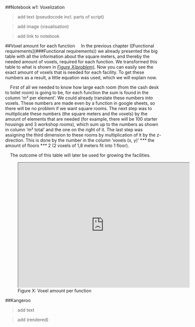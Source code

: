 ##Notebook w1: Voxelization
>add text (pseudocode incl. parts of script)

>add image (visualisation)

>add link to notebook


##Voxel amount for each function
&nbsp;&nbsp;&nbsp;&nbsp;In the previous chapter ([Functional requirements](###Functional requirements)) we already presented the big table with all the information about the square meters, and thereby the needed amount of voxels, required for each function. We transformed this table to what is shown in *[Figure X(problem)](link)*. Now you can easily see the exact amount of voxels that is needed for each facility. To get these numbers as a result, a little equation was used, which we will explain now.

&nbsp;&nbsp;&nbsp;&nbsp;First of all we needed to know how large each room (from the cash desk to toilet room) is going to be, for each function the sum is found in the column ‘m² per element’. We could already translate these numbers into voxels. These numbers are made even by a function in google sheets, so there will be no problem if we want square rooms. The next step was to multiplicate these numbers (the square meters and the voxels) by the amount of elements that are needed (for example, there will be 100 starter housings and 3 workshop rooms), which sum up to the numbers as shown in column ‘m² total’ and the one on the right of it. The last step was assigning the third dimension to these rooms by multiplication of it by the z-direction. This is done by the number in the column ‘voxels (x, y)’ **\*\** the amount of floors **\*\** 2 (2 voxels of 1,8 meters fit into 1 floor).

&nbsp;&nbsp;&nbsp;&nbsp;The outcome of this table will later be used for growing the facilities.


<figure>
  <iframe src="https://docs.google.com/spreadsheets/d/e/2PACX-1vT0sUp0gzIcAXLd-qRPS5m_ltJWU1ofuI8gIKb5NOehaGCFWh0RYqbhcwKxFilVcD50h4oOWsCnp_CY/pubhtml?gid=938377998&amp;single=true&amp;widget=true&amp;headers=false" alt="Voxel amount per function" style="width:550px; height:400px;"></iframe>
  <figcaption>Figure X: Voxel amount per function</figcaption>
</figure>


##Kangeroo
>add text

>add (rendered)